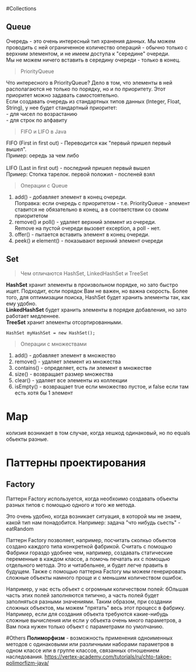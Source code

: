 #Collections
## Queue
Очередь - это очень интересный тип хранения данных. Мы можем проводить с ней ограниченное количество операций - обычно только с верхним элементом, и не имеем доступа к "середине" очереди.
<br />Мы не можем ничего вставить в середину очереди - только в конец.
> PriorityQueue

Что интересного в PriorityQueue? Дело в том, что элементы в ней располагаются не только по порядку, но и по приоритету. Этот приоритет можно задавать самостоятельно.
<br />Eсли создавать очередь из стандартных типов данных (Integer, Float, String), у нее будет стандартный приоритет:
<br /> - для чисел по возрастанию
<br /> - для строк по алфавиту

>FIFO и LIFO в Java

FIFO (First in first out) - Переводится как "первый пришел первый вышел".
<br />Пример: оередь за чем либо
<br /><br />LIFO (Last in first out) - последний пришел первый вышел
<br />Пример: Стопка тарелок. первой положил - посленей взял
<br />
>Операции с Queue
1. add() - добавляет элемент в конец очереди.
<br /> Поправка: если очередь с приоритетом - т.е. PriorityQueue - элемент ставится не обязательно в конец, а в соответствии со своим приоритетом
2. remove() и poll() - удаляет верхний элемент из очереди.  
Remove на пустой очереди вызовет exception, а poll - нет.
3. offer() - пытается вставить элемент в конец очереди.
4. peek() и element() - показывают верхний элемент очереди


## Set
>Чем отличаются HashSet, LinkedHashSet и TreeSet

<b>HashSet</b> хранит элементы в произвольном порядке, но зато быстро ищет. Подходит, если порядок Вам не важен, но важна скорость. Более того, для оптимизации поиска, HashSet будет хранить элементы так, как ему удобно.
<br/><b>LinkedHashSet</b> будет хранить элементы в порядке добавления, но зато работает медленнее.
<br/><b>TreeSet</b> хранит элементы отсортированными.

<code>HashSet<String> myHashSet = new HashSet<String>();</code>

>Операции с множествами
1. add() - добавляет элемент в множество
2. remove() - удаляет элемент из множества
3. contains() - определяет, есть ли элемент в множестве
4. size() - возвращает размер множества
5. clear() - удаляет все элементы из коллекции
6. isEmpty() - возвращает true если множество пустое, и false если там есть хотя бы 1 элемент

# Map
колизия возникает в том случае, когда хешкод одинаковый, но по equals обьекты разные.

# Паттерны проектирования
## Factory

Паттерн Factory используется, когда необхоимо создавать объекты разных типов с помощью одного и того же метода. 

Это очень удобно, когда возникает ситуация, в которой мы не знаем, какой тип нам понадобится.
Например: задача "что нибудь сьесть" - eatRandom

Паттерн Factory позволяет, например, посчитать сколкьо обьектов создано каждого типа конкретной фабрикой.
Считать с помощью Фабрики гораздо удобнее чем, например, создавать статические переменные в каждом классе, а помочь печатать их с помощью отдельного метода. Это и читабельнее, и будет легче править в будущем.
Также с помощью паттерна Factory мы можем генерировать сложные объекты намного проще и с меньшим количеством ошибок.

Например, у нас есть объект с огромным количеством полей:
бОльшая часть этих полей заполняются типично, а часть полей будет заполняться разными значениями.
Таким образом, при создании сложных объектов, мы можем "прятать" весь этот процесс в фабрику. 
Например, если для создания объекта требуются какие-нибудь сложные вычисления или если у объекта очень много параметров, а Вам пока нужен только объект с параметрами по умолчанию.

#Others
<b>Полиморфизм</b> - возможность применения одноименных методов с одинаковыми или различными наборами параметров в одном классе или в группе классов, связанных отношением наследования.
https://vertex-academy.com/tutorials/ru/chto-takoe-polimorfizm-java/

